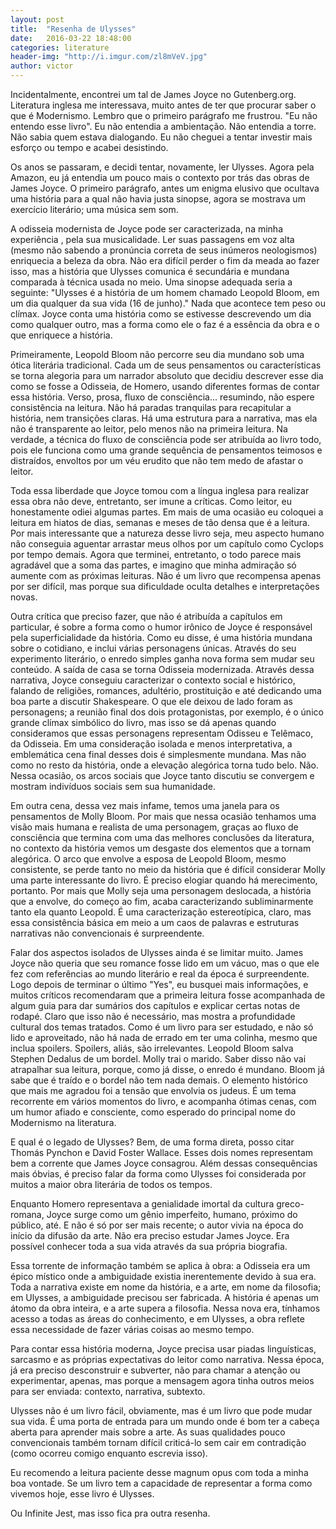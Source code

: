 ```yaml
---
layout: post
title:  "Resenha de Ulysses"
date:   2016-03-22 18:48:00
categories: literature
header-img: "http://i.imgur.com/zl8mVeV.jpg"
author: victor
---
```

Incidentalmente, encontrei um tal de James Joyce no Gutenberg.org. Literatura inglesa me interessava, muito antes de ter que procurar saber o que é Modernismo. Lembro que o primeiro parágrafo me frustrou. "Eu não entendo esse livro". Eu não entendia a ambientação. Não entendia a torre. Não sabia quem estava dialogando. Eu não cheguei a tentar investir mais esforço ou tempo e acabei desistindo.

<!--break-->

Os anos se passaram, e decidi tentar, novamente, ler Ulysses. Agora pela Amazon, eu já entendia um pouco mais o contexto por trás das obras de James Joyce. O primeiro parágrafo, antes um enigma elusivo que ocultava uma história para a qual não havia justa sinopse, agora se mostrava um exercício literário; uma música sem som.


A odisseia modernista de Joyce pode ser caracterizada, na minha experiência , pela sua musicalidade. Ler suas passagens em voz alta (mesmo não sabendo a pronúncia correta de seus inúmeros neologismos) enriquecia a beleza da obra. Não era difícil perder o fim da meada ao fazer isso, mas a história que Ulysses comunica é secundária e mundana comparada à técnica usada no meio.
Uma sinopse adequada seria a seguinte: "Ulysses é a história de um homem chamado Leopold Bloom, em um dia qualquer da sua vida (16 de junho)." Nada que acontece tem peso ou clímax. Joyce conta uma história como se estivesse descrevendo um dia como qualquer outro, mas a forma como ele o faz é a essência da obra e o que enriquece a história.

Primeiramente, Leopold Bloom não percorre seu dia mundano sob uma ótica literária tradicional. Cada um de seus pensamentos ou características se torna alegoria para um narrador absoluto que decidiu descrever esse dia como se fosse a Odisseia, de Homero, usando diferentes formas de contar essa história. Verso, prosa, fluxo de consciência... resumindo, não espere consistência na leitura. Não há paradas tranquilas para recapitular a história, nem transições claras. Há uma estrutura para a narrativa, mas ela não é transparente ao leitor, pelo menos não na primeira leitura. Na verdade, a técnica do fluxo de consciência pode ser atribuída ao livro todo, pois ele funciona como uma grande sequência de pensamentos teimosos e distraídos, envoltos por um véu erudito que não tem medo de afastar o leitor.


Toda essa liberdade que Joyce tomou com a língua inglesa para realizar essa obra não deve, entretanto, ser imune a críticas. Como leitor, eu honestamente odiei algumas partes. Em mais de uma ocasião eu coloquei a leitura em hiatos de dias, semanas e meses de tão densa que é a leitura. Por mais interessante que a natureza desse livro seja, meu aspecto humano não conseguia aguentar arrastar meus olhos por um capítulo como Cyclops por tempo demais. Agora que terminei, entretanto, o todo parece mais agradável que a soma das partes, e imagino que minha admiração só aumente com as próximas leituras. Não é um livro que recompensa apenas por ser difícil, mas porque sua dificuldade oculta detalhes e interpretações novas.

Outra crítica que preciso fazer, que não é atribuída a capítulos em particular, é sobre a forma como o humor irônico de Joyce é responsável pela superficialidade da história. Como eu disse, é uma história mundana sobre o cotidiano, e inclui várias personagens únicas. Através do seu experimento literário, o enredo simples ganha nova forma sem mudar seu conteúdo. A saída de casa se torna Odisseia modernizada. Através dessa narrativa, Joyce conseguiu caracterizar o contexto social e histórico, falando de religiões, romances, adultério, prostituição e até dedicando uma boa parte a discutir Shakespeare. O que ele deixou de lado foram as personagens; a reunião final dos dois protagonistas, por exemplo, é o único grande clímax simbólico do livro, mas isso se dá apenas quando consideramos que essas personagens representam Odisseu e Telêmaco, da Odisseia. Em uma consideração isolada e menos interpretativa, a emblemática cena final desses dois é simplesmente mundana. Mas não como no resto da história, onde a elevação alegórica torna tudo belo. Não. Nessa ocasião, os arcos sociais que Joyce tanto discutiu se convergem e mostram indivíduos sociais sem sua humanidade.

Em outra cena, dessa vez mais infame, temos uma janela para os pensamentos de Molly Bloom. Por mais que nessa ocasião tenhamos uma visão mais humana e realista de uma personagem, graças ao fluxo de consciência que termina com uma das melhores conclusões da literatura, no contexto da história vemos um desgaste dos elementos que a tornam alegórica. O arco que envolve a esposa de Leopold Bloom, mesmo consistente, se perde tanto no meio da história que é difícil considerar Molly uma parte interessante do livro.
É preciso elogiar quando há merecimento, portanto. Por mais que Molly seja uma personagem deslocada, a história que a envolve, do começo ao fim, acaba caracterizando subliminarmente tanto ela quanto Leopold. É uma caracterização estereotípica, claro, mas essa consistência básica em meio a um caos de palavras e estruturas narrativas não convencionais é surpreendente.


Falar dos aspectos isolados de Ulysses ainda é se limitar muito. James Joyce não queria que seu romance fosse lido em um vácuo, mas o que ele fez com referências ao mundo literário e real da época é surpreendente. Logo depois de terminar o último "Yes", eu busquei mais informações, e muitos críticos recomendaram que a primeira leitura fosse acompanhada de algum guia para dar sumários dos capítulos e explicar certas notas de rodapé. Claro que isso não é necessário, mas mostra a profundidade cultural dos temas tratados. Como é um livro para ser estudado, e não só lido e aproveitado, não há nada de errado em ter uma colinha, mesmo que inclua spoilers.
Spoilers, aliás, são irrelevantes. Leopold Bloom salva Stephen Dedalus de um bordel. Molly trai o marido. Saber disso não vai atrapalhar sua leitura, porque, como já disse, o enredo é mundano. Bloom já sabe que é traído e o bordel não tem nada demais.
O elemento histórico que mais me agradou foi a tensão que envolvia os judeus. É um tema recorrente em vários momentos do livro, e acompanha ótimas cenas, com um humor afiado e consciente, como esperado do principal nome do Modernismo na literatura.


E qual é o legado de Ulysses? Bem, de uma forma direta, posso citar Thomás Pynchon e David Foster Wallace. Esses dois nomes representam bem a corrente que James Joyce consagrou. Além dessas consequências mais óbvias, é preciso falar da forma como Ulysses foi considerada por muitos a maior obra literária de todos os tempos.

Enquanto Homero representava a genialidade imortal da cultura greco-romana, Joyce surge como um gênio imperfeito, humano, próximo do público, até. E não é só por ser mais recente; o autor vivia na época do início da difusão da arte. Não era preciso estudar James Joyce. Era possível conhecer toda a sua vida através da sua própria biografia.

Essa torrente de informação também se aplica à obra: a Odisseia era um épico místico onde a ambiguidade existia inerentemente devido à sua era. Toda a narrativa existe em nome da história, e a arte, em nome da filosofia; em Ulysses, a ambiguidade precisou ser fabricada. A história é apenas um átomo da obra inteira, e a arte supera a filosofia. Nessa nova era, tínhamos acesso a todas as áreas do conhecimento, e em Ulysses, a obra reflete essa necessidade de fazer várias coisas ao mesmo tempo.

Para contar essa história moderna, Joyce precisa usar piadas linguísticas, sarcasmo e as próprias expectativas do leitor como narrativa. Nessa época, já era preciso desconstruir e subverter, não para chamar a atenção ou experimentar, apenas, mas porque a mensagem agora tinha outros meios para ser enviada: contexto, narrativa, subtexto.


Ulysses não é um livro fácil, obviamente, mas é um livro que pode mudar sua vida. É uma porta de entrada para um mundo onde é bom ter a cabeça aberta para aprender mais sobre a arte. As suas qualidades pouco convencionais também tornam difícil criticá-lo sem cair em contradição (como ocorreu comigo enquanto escrevia isso).

Eu recomendo a leitura paciente desse magnum opus com toda a minha boa vontade. Se um livro tem a capacidade de representar a forma como vivemos hoje, esse livro é Ulysses.

Ou Infinite Jest, mas isso fica pra outra resenha.

